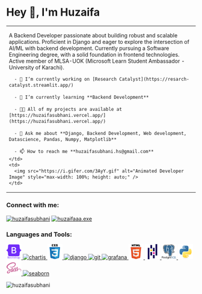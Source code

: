 <h1>Hey 👋, I'm Huzaifa </h1>
<table>
  <tr>
    <td>
        <p>A Backend Developer passionate about building robust and scalable applications. Proficient in Django and eager to explore the intersection of AI/ML with backend development. Currently pursuing a Software 
           Engineering degree, with a solid foundation in frontend technologies. Active member of MLSA-UOK (Microsoft Learn Student Ambassador - University of Karachi).
        </p>
      
      - 🔭 I’m currently working on [Research Catalyst](https://resarch-catalyst.streamlit.app/)
      
      - 🌱 I’m currently learning **Backend Development**
      
      - 👨‍💻 All of my projects are available at [https://huzaifasubhani.vercel.app/](https://huzaifasubhani.vercel.app/)
      
      - 💬 Ask me about **Django, Backend Development, Web development, Datascience, Pandas, Numpy, Matplotlib**
      
      - 📫 How to reach me **huzaifasubhani.hs@gmail.com**
    </td>
    <td>
      <img src="https://i.gifer.com/3AyY.gif" alt="Animated Developer Image" style="max-width: 100%; height: auto;" />
    </td>
  </tr>
</table>
<h3 align="left">Connect with me:</h3>
<p align="left">
<a href="https://linkedin.com/in/huzaifasubhani" target="blank"><img align="center" src="https://raw.githubusercontent.com/rahuldkjain/github-profile-readme-generator/master/src/images/icons/Social/linked-in-alt.svg" alt="huzaifasubhani" height="30" width="40" /></a>
<a href="https://instagram.com/huzaifaaa.exe" target="blank"><img align="center" src="https://raw.githubusercontent.com/rahuldkjain/github-profile-readme-generator/master/src/images/icons/Social/instagram.svg" alt="huzaifaaa.exe" height="30" width="40" /></a>
</p>

<h3 align="left">Languages and Tools:</h3>
<p align="left"> <a href="https://getbootstrap.com" target="_blank" rel="noreferrer"> <img src="https://raw.githubusercontent.com/devicons/devicon/master/icons/bootstrap/bootstrap-plain-wordmark.svg" alt="bootstrap" width="40" height="40"/> </a> <a href="https://www.chartjs.org" target="_blank" rel="noreferrer"> <img src="https://www.chartjs.org/media/logo-title.svg" alt="chartjs" width="40" height="40"/> </a> <a href="https://www.w3schools.com/css/" target="_blank" rel="noreferrer"> <img src="https://raw.githubusercontent.com/devicons/devicon/master/icons/css3/css3-original-wordmark.svg" alt="css3" width="40" height="40"/> </a> <a href="https://www.djangoproject.com/" target="_blank" rel="noreferrer"> <img src="https://cdn.worldvectorlogo.com/logos/django.svg" alt="django" width="40" height="40"/> </a> <a href="https://git-scm.com/" target="_blank" rel="noreferrer"> <img src="https://www.vectorlogo.zone/logos/git-scm/git-scm-icon.svg" alt="git" width="40" height="40"/> </a> <a href="https://grafana.com" target="_blank" rel="noreferrer"> <img src="https://www.vectorlogo.zone/logos/grafana/grafana-icon.svg" alt="grafana" width="40" height="40"/> </a> <a href="https://www.w3.org/html/" target="_blank" rel="noreferrer"> <img src="https://raw.githubusercontent.com/devicons/devicon/master/icons/html5/html5-original-wordmark.svg" alt="html5" width="40" height="40"/> </a> <a href="https://pandas.pydata.org/" target="_blank" rel="noreferrer"> <img src="https://raw.githubusercontent.com/devicons/devicon/2ae2a900d2f041da66e950e4d48052658d850630/icons/pandas/pandas-original.svg" alt="pandas" width="40" height="40"/> </a> <a href="https://www.postgresql.org" target="_blank" rel="noreferrer"> <img src="https://raw.githubusercontent.com/devicons/devicon/master/icons/postgresql/postgresql-original-wordmark.svg" alt="postgresql" width="40" height="40"/> </a> <a href="https://www.python.org" target="_blank" rel="noreferrer"> <img src="https://raw.githubusercontent.com/devicons/devicon/master/icons/python/python-original.svg" alt="python" width="40" height="40"/> </a> <a href="https://sass-lang.com" target="_blank" rel="noreferrer"> <img src="https://raw.githubusercontent.com/devicons/devicon/master/icons/sass/sass-original.svg" alt="sass" width="40" height="40"/> </a> <a href="https://seaborn.pydata.org/" target="_blank" rel="noreferrer"> <img src="https://seaborn.pydata.org/_images/logo-mark-lightbg.svg" alt="seaborn" width="40" height="40"/> </a> </p>

<p><img align="left" src="https://github-readme-stats.vercel.app/api/top-langs?username=huzaifasubhani&show_icons=true&locale=en&layout=compact" alt="huzaifasubhani" /></p>

